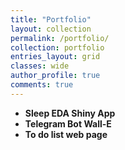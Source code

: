 ```yaml
---
title: "Portfolio"
layout: collection
permalink: /portfolio/
collection: portfolio
entries_layout: grid
classes: wide
author_profile: true
comments: true
---
```


<ul>

<li><strong>Sleep EDA Shiny App</strong> <a href="https://murtagghh.shinyapps.io/sleep_app/"><i class="fas fa-link"></i></a></li>
<li><strong>Telegram Bot Wall-E</strong> <a href="https://github.com/vicarbar/Wall-E"><i class="fas fa-link"></i></a></li>
<li><strong>To do list web page</strong> <a href="https://todo-list-phi-five.vercel.app/"><i class="fas fa-link"></i></a></li>

</ul>
